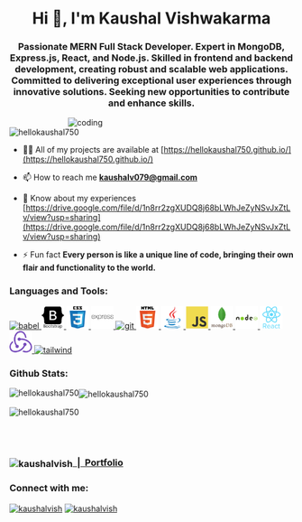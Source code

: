 <h1 align="center">Hi 👋, I'm Kaushal Vishwakarma</h1>
<h3 align="center">Passionate MERN Full Stack Developer. Expert in MongoDB, Express.js, React, and Node.js. Skilled in frontend and backend development, creating robust and scalable web applications. Committed to delivering exceptional user experiences through innovative solutions. Seeking new opportunities to contribute and enhance skills.</h3>

<img align="right" alt="coding" width="400" src="https://i.pinimg.com/originals/e8/f4/53/e8f453469a3ec97ecd354df465d73913.gif">

<p align="left"> <img src="https://komarev.com/ghpvc/?username=hellokaushal750&label=Profile%20views&color=0e75b6&style=flat" alt="hellokaushal750" /> </p>

- 👨‍💻 All of my projects are available at [https://hellokaushal750.github.io/](https://hellokaushal750.github.io/)

- 📫 How to reach me **kaushalv079@gmail.com**

- 📄 Know about my experiences [https://drive.google.com/file/d/1n8rr2zgXUDQ8j68bLWhJeZyNSvJxZtLv/view?usp=sharing](https://drive.google.com/file/d/1n8rr2zgXUDQ8j68bLWhJeZyNSvJxZtLv/view?usp=sharing)

- ⚡ Fun fact **Every person is like a unique line of code, bringing their own flair and functionality to the world.**

<h3 align="left">Languages and Tools:</h3>
<p align="left"> <a href="https://babeljs.io/" target="_blank" rel="noreferrer"> <img bgcolor="white" src="https://www.vectorlogo.zone/logos/babeljs/babeljs-icon.svg" alt="babel" width="40" height="40"/> </a> <a href="https://getbootstrap.com" target="_blank" rel="noreferrer"> <img src="https://raw.githubusercontent.com/devicons/devicon/master/icons/bootstrap/bootstrap-plain-wordmark.svg" alt="bootstrap" width="40" height="40"/> </a> <a href="https://www.w3schools.com/css/" target="_blank" rel="noreferrer"> <img src="https://raw.githubusercontent.com/devicons/devicon/master/icons/css3/css3-original-wordmark.svg" alt="css3" width="40" height="40"/> </a> <a href="https://expressjs.com" target="_blank" rel="noreferrer"> <img src="https://raw.githubusercontent.com/devicons/devicon/master/icons/express/express-original-wordmark.svg" alt="express" width="40" height="40"/> </a> <a href="https://git-scm.com/" target="_blank" rel="noreferrer"> <img src="https://www.vectorlogo.zone/logos/git-scm/git-scm-icon.svg" alt="git" width="40" height="40"/> </a> <a href="https://www.w3.org/html/" target="_blank" rel="noreferrer"> <img src="https://raw.githubusercontent.com/devicons/devicon/master/icons/html5/html5-original-wordmark.svg" alt="html5" width="40" height="40"/> </a> <a href="https://www.java.com" target="_blank" rel="noreferrer"> <img src="https://raw.githubusercontent.com/devicons/devicon/master/icons/java/java-original.svg" alt="java" width="40" height="40"/> </a> <a href="https://developer.mozilla.org/en-US/docs/Web/JavaScript" target="_blank" rel="noreferrer"> <img src="https://raw.githubusercontent.com/devicons/devicon/master/icons/javascript/javascript-original.svg" alt="javascript" width="40" height="40"/> </a> <a href="https://www.mongodb.com/" target="_blank" rel="noreferrer"> <img src="https://raw.githubusercontent.com/devicons/devicon/master/icons/mongodb/mongodb-original-wordmark.svg" alt="mongodb" width="40" height="40"/> </a> <a href="https://nodejs.org" target="_blank" rel="noreferrer"> <img src="https://raw.githubusercontent.com/devicons/devicon/master/icons/nodejs/nodejs-original-wordmark.svg" alt="nodejs" width="40" height="40"/> </a> <a href="https://reactjs.org/" target="_blank" rel="noreferrer"> <img src="https://raw.githubusercontent.com/devicons/devicon/master/icons/react/react-original-wordmark.svg" alt="react" width="40" height="40"/> </a> <a href="https://redux.js.org" target="_blank" rel="noreferrer"> <img src="https://raw.githubusercontent.com/devicons/devicon/master/icons/redux/redux-original.svg" alt="redux" width="40" height="40"/> </a> <a href="https://tailwindcss.com/" target="_blank" rel="noreferrer"> <img src="https://www.vectorlogo.zone/logos/tailwindcss/tailwindcss-icon.svg" alt="tailwind" width="40" height="40"/> </a> </p>

<h3 align="left" margin-bottom="20">Github Stats:</h3>
<p align="left">

<p><img align="left" src="https://github-readme-stats.vercel.app/api/top-langs?username=hellokaushal750&show_icons=true&theme=tokyonight" alt="hellokaushal750" /></p>

<p><img align="center" src="https://github-readme-stats.vercel.app/api?username=hellokaushal750&show_icons=true&theme=tokyonight" alt="hellokaushal750" /></p>

<p><img align="center" src="https://github-readme-streak-stats.herokuapp.com/?user=hellokaushal750&show_icons=true&theme=tokyonight" alt="hellokaushal750" /></p>
<br />
<br />
<h3><img align="center" src="https://icons.iconarchive.com/icons/treetog/junior/256/earth-icon.png" alt="kaushalvish" height="30" width="30" /><a href="https://hellokaushal750.github.io/" alt="portfolio" target="_blank">&nbsp;&nbsp;|&nbsp;&nbsp;Portfolio</a></h3>

<h3 align="left">Connect with me:</h3>
<p align="left">
<a href="https://linkedin.com/in/kaushalvish" target="blank"><img align="center" src="https://raw.githubusercontent.com/rahuldkjain/github-profile-readme-generator/master/src/images/icons/Social/linked-in-alt.svg" alt="kaushalvish" height="30" width="40" /></a>
<a href="https://www.leetcode.com/kaushalvish" target="blank"><img align="center" src="https://raw.githubusercontent.com/rahuldkjain/github-profile-readme-generator/master/src/images/icons/Social/leet-code.svg" alt="kaushalvish" height="30" width="40" /></a>
</p>
